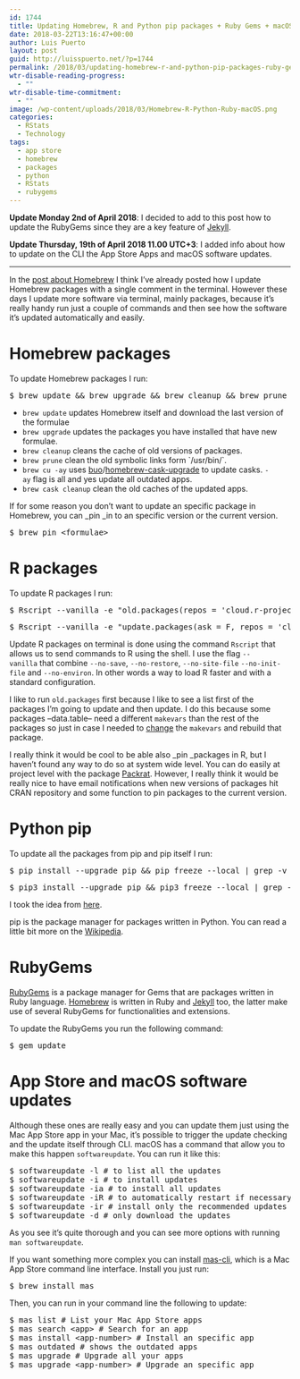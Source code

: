 ```yaml
---
id: 1744
title: Updating Homebrew, R and Python pip packages + Ruby Gems + macOS
date: 2018-03-22T13:16:47+00:00
author: Luis Puerto
layout: post
guid: http://luisspuerto.net/?p=1744
permalink: /2018/03/updating-homebrew-r-and-python-pip-packages-ruby-gems-macos/
wtr-disable-reading-progress:
  - ""
wtr-disable-time-commitment:
  - ""
image: /wp-content/uploads/2018/03/Homebrew-R-Python-Ruby-macOS.png
categories:
  - RStats
  - Technology
tags:
  - app store
  - homebrew
  - packages
  - python
  - RStats
  - rubygems
---
```

**Update Monday 2nd of April 2018**: I decided to add to this post how to update the RubyGems since they are a key feature of [Jekyll](http://luisspuerto.net/2018/03/jekyll/).

**Update Thursday, 19th of April 2018 11.00 UTC+3**: I added info about how to update on the CLI the App Store Apps and macOS software updates.

* * *

In the [post about Homebrew](http://luisspuerto.net/2017/11/homebrew/) I think I&#8217;ve already posted how I update Homebrew packages with a single comment in the terminal. However these days I update more software via terminal, mainly packages, because it&#8217;s really handy run just a couple of commands and then see how the software it&#8217;s updated automatically and easily.

# Homebrew packages

To update Homebrew packages I run:

<pre class="lang:sh decode:true ">$ brew update && brew upgrade && brew cleanup && brew prune && brew cu -ay && brew cask cleanup</pre>

  * `brew update` updates Homebrew itself and download the last version of the formulae
  * `brew upgrade` updates the packages you have installed that have new formulae.
  * `brew cleanup` cleans the cache of old versions of packages.
  * `brew prune` clean the old symbolic links form \`/usr/bin/\`.
  * `brew cu -ay` uses <a class="url fn" href="https://github.com/buo" rel="author"><span class="author">buo</span></a><span class="path-divider">/</span><a href="https://github.com/buo/homebrew-cask-upgrade" data-pjax="#js-repo-pjax-container">homebrew-cask-upgrade</a> to update casks. `-ay` flag is all and yes update all outdated apps.
  * `brew cask cleanup` clean the old caches of the updated apps.

If for some reason you don&#8217;t want to update an specific package in Homebrew, you can _pin _in to an specific version or the current version.

<pre class="lang:sh decode:true ">$ brew pin &lt;formulae&gt;</pre>

# R packages

To update R packages I run:

<pre class="lang:sh decode:true">$ Rscript --vanilla -e "old.packages(repos = 'cloud.r-project.org')"</pre>

<pre class="lang:sh decode:true">$ Rscript --vanilla -e "update.packages(ask = F, repos = 'cloud.r-project.org')"</pre>

Update R packages on terminal is done using the command `Rscript` that allows us to send commands to R using the shell. I use the flag `--vanilla` that combine `--no-save`, `--no-restore`, `--no-site-file` `--no-init-file` and `--no-environ`. In other words a way to load R faster and with a standard configuration.

I like to run `old.packages` first because I like to see a list first of the packages I&#8217;m going to update and then update. I do this because some packages –data.table– need a different `makevars` than the rest of the packages so just in case I needed to [change](http://luisspuerto.net/2018/01/install-r-100-homebrew-edition-with-openblas-openmp-my-version/#data-table-package) the `makevars` and rebuild that package.

I really think it would be cool to be able also _pin _packages in R, but I haven&#8217;t found any way to do so at system wide level. You can do easily at project level with the package [Packrat](https://rstudio.github.io/packrat/). However, I really think it would be really nice to have email notifications when new versions of packages hit CRAN repository and some function to pin packages to the current version.

# Python pip

To update all the packages from pip and pip itself I run:

<pre class="lang:sh decode:true">$ pip install --upgrade pip && pip freeze --local | grep -v '^\-e' | cut -d = -f 1  | xargs -n1 pip install -U</pre>

<pre class="lang:sh decode:true ">$ pip3 install --upgrade pip && pip3 freeze --local | grep -v '^\-e' | cut -d = -f 1  | xargs -n1 pip3 install -U</pre>

I took the idea from [here](https://stackoverflow.com/questions/2720014/upgrading-all-packages-with-pip).

pip is the package manager for packages written in Python. You can read a little bit more on the [Wikipedia](https://en.wikipedia.org/wiki/Pip_(package_manager)).

# RubyGems

[RubyGems](https://en.wikipedia.org/wiki/RubyGems) is a package manager for Gems that are packages written in Ruby language. [Homebrew](http://luisspuerto.net/2017/11/homebrew/) is written in Ruby and [Jekyll](http://luisspuerto.net/2018/03/jekyll/) too, the latter make use of several RubyGems for functionalities and extensions.

To update the RubyGems you run the following command:

<pre class="lang:sh decode:true ">$ gem update</pre>

# App Store and macOS software updates

Although these ones are really easy and you can update them just using the Mac App Store app in your Mac, it&#8217;s possible to trigger the update checking and the update itself through CLI. macOS has a command that allow you to make this happen `softwareupdate`. You can run it like this:

<pre class="lang:default decode:true">$ softwareupdate -l # to list all the updates
$ softwareupdate -i # to install updates 
$ softwareupdate -ia # to install all updates
$ softwareupdate -iR # to automatically restart if necessary by the update
$ softwareupdate -ir # install only the recommended updates
$ softwareupdate -d # only download the updates</pre>

As you see it&#8217;s quite thorough and you can see more options with running `man softwareupdate`.

If you want something more complex you can install [mas-cli](https://github.com/mas-cli/mas), which is a Mac App Store command line interface. Install you just run:

<pre class="lang:default decode:true ">$ brew install mas</pre>

Then, you can run in your command line the following to update:

<pre class="lang:default decode:true ">$ mas list # List your Mac App Store apps
$ mas search &lt;app&gt; # Search for an app 
$ mas install &lt;app-number&gt; # Install an specific app
$ mas outdated # shows the outdated apps
$ mas upgrade # Upgrade all your apps
$ mas upgrade &lt;app-number&gt; # Upgrade an specific app</pre>

&nbsp;